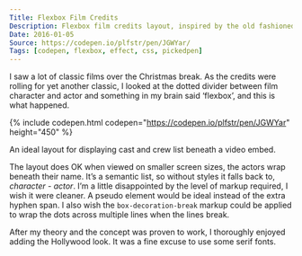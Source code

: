 ```yaml
---
Title: Flexbox Film Credits
Description: Flexbox film credits layout, inspired by the old fashioned Hollywood movies!
Date: 2016-01-05
Source: https://codepen.io/plfstr/pen/JGWYar/
Tags: [codepen, flexbox, effect, css, pickedpen]
---
```

I saw a lot of classic films over the Christmas break. As the credits were rolling for yet another classic, I looked at the dotted divider between film character and actor and something in my brain said ‘flexbox’, and this is what happened. 

{% include codepen.html codepen="https://codepen.io/plfstr/pen/JGWYar" height="450" %}

An ideal layout for displaying cast and crew list beneath a video embed.

The layout does OK when viewed on smaller screen sizes, the actors wrap beneath their name. It’s a semantic list, so without styles it falls back to, _character - actor_. I’m a little disappointed by the level of markup required, I wish it were cleaner. A pseudo element would be ideal instead of the extra hyphen span. I also wish the `box-decoration-break` markup could be applied to wrap the dots across multiple lines when the lines break.

After my theory and the concept was proven to work, I thoroughly enjoyed adding the Hollywood look. It was a fine excuse to use some serif fonts.